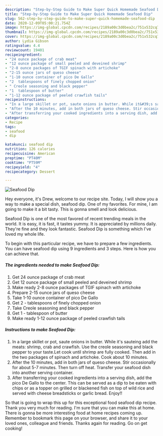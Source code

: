 ```yaml
---
description: "Step-by-Step Guide to Make Super Quick Homemade Seafood Dip"
title: "Step-by-Step Guide to Make Super Quick Homemade Seafood Dip"
slug: 562-step-by-step-guide-to-make-super-quick-homemade-seafood-dip
date: 2020-12-09T05:00:21.754Z
image: https://img-global.cpcdn.com/recipes/2189a00c3d0bea2c/751x532cq70/seafood-dip-recipe-main-photo.jpg
thumbnail: https://img-global.cpcdn.com/recipes/2189a00c3d0bea2c/751x532cq70/seafood-dip-recipe-main-photo.jpg
cover: https://img-global.cpcdn.com/recipes/2189a00c3d0bea2c/751x532cq70/seafood-dip-recipe-main-photo.jpg
author: Lydia Gibson
ratingvalue: 4.4
reviewcount: 19401
recipeingredient:
- "24 ounce package of crab meat"
- "12 ounce package of small peeled and deveined shrimp"
- "2-8 ounce packages of TGIF spinach with artichoke"
- "2-15 ounce jars of queso cheese"
- "1-10 ounce container of pico De Gallo"
- "2  tablespoons of finely chopped onion"
- " Creole seasoning and black pepper"
- "1  tablespoon of butter"
- "1-12 ounce package of peeled crawfish tails"
recipeinstructions:
- "In a large skillet or pot, saute onions in butter. While it&#39;s sauteing add the meats: shrimp, crab and crawfish. Use the creole seasoning and black pepper to your taste.Let cook until shrimp are fully cooked. Then add in the two packages of spinach and artichoke. Cook about 10 minutes."
- "After the 10 minutes, add in both jars of queso cheese. Stir occasionally for about 5-7 minutes. Then turn off heat. Transfer your seafood dish into another serving container."
- "After transferring your cooked ingredients into a serving dish, add the pico De Gallo to the center. This can be served as a dip to be eaten with chips or as a topper on grilled or blackened fish on top of wild rice and served with cheese breadsticks or garlic bread. Enjoy!!"
categories:
- Recipe
tags:
- seafood
- dip

katakunci: seafood dip 
nutrition: 126 calories
recipecuisine: American
preptime: "PT40M"
cooktime: "PT59M"
recipeyield: "4"
recipecategory: Dessert

---
```



![Seafood Dip](https://img-global.cpcdn.com/recipes/2189a00c3d0bea2c/751x532cq70/seafood-dip-recipe-main-photo.jpg)

Hey everyone, it's Drew, welcome to our recipe site. Today, I will show you a way to make a special dish, seafood dip. One of my favorites. For mine, I am going to make it a bit tasty. This is gonna smell and look delicious.

Seafood Dip is one of the most favored of recent trending meals in the world. It is easy, it is fast, it tastes yummy. It is appreciated by millions daily. They're fine and they look fantastic. Seafood Dip is something which I've loved my whole life.




To begin with this particular recipe, we have to prepare a few ingredients. You can have seafood dip using 9 ingredients and 3 steps. Here is how you can achieve that.

<!--inarticleads1-->

##### The ingredients needed to make Seafood Dip:

1. Get 24 ounce package of crab meat
1. Get 12 ounce package of small peeled and deveined shrimp
1. Make ready 2-8 ounce packages of TGIF spinach with artichoke
1. Prepare 2-15 ounce jars of queso cheese
1. Take 1-10 ounce container of pico De Gallo
1. Get 2 - tablespoons of finely chopped onion
1. Take  Creole seasoning and black pepper
1. Get 1 - tablespoon of butter
1. Make ready 1-12 ounce package of peeled crawfish tails




<!--inarticleads2-->

##### Instructions to make Seafood Dip:

1. In a large skillet or pot, saute onions in butter. While it&#39;s sauteing add the meats: shrimp, crab and crawfish. Use the creole seasoning and black pepper to your taste.Let cook until shrimp are fully cooked. Then add in the two packages of spinach and artichoke. Cook about 10 minutes.
1. After the 10 minutes, add in both jars of queso cheese. Stir occasionally for about 5-7 minutes. Then turn off heat. Transfer your seafood dish into another serving container.
1. After transferring your cooked ingredients into a serving dish, add the pico De Gallo to the center. This can be served as a dip to be eaten with chips or as a topper on grilled or blackened fish on top of wild rice and served with cheese breadsticks or garlic bread. Enjoy!!




So that is going to wrap this up for this exceptional food seafood dip recipe. Thank you very much for reading. I'm sure that you can make this at home. There is gonna be more interesting food at home recipes coming up. Remember to bookmark this page on your browser, and share it to your loved ones, colleague and friends. Thanks again for reading. Go on get cooking!
